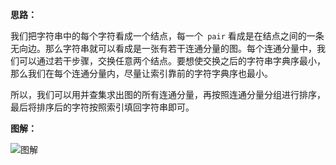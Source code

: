 **思路：**

我们把字符串中的每个字符看成一个结点，每一个` pair` 看成是在结点之间的一条无向边。那么字符串就可以看成是一张有若干连通分量的图。每个连通分量中，我们可以通过若干步骤，交换任意两个结点。要想使交换之后的字符串字典序最小，那么我们在每个连通分量内，尽量让索引靠前的字符字典序也最小。

所以，我们可以用并查集求出图的所有连通分量，再按照连通分量分组进行排序，最后将排序后的字符按照索引填回字符串即可。

**图解：**

![图解](http://qiniu.wenyuetech.cn/1202-1.png)

